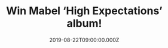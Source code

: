 ---
campaign-uuid: "c-8a249b4f-d0c0-42c9-8a1a-72c6a534d0d6"
type: "Competition"
category: "Music"
date: "2019-08-22T09:00:00.000Z"
end-date: "2019-09-22T23:59:00.000Z"
disable-form: false
is_promoted: false
has_entry_page: true
title: "Win Mabel ‘High Expectations’ album!"
competition-description: "<p>The album we all were waiting for is finally here: ‘\
  High Expectations' The debut studio album by the English singer and songwriter Mabel.\
  \ We are giving you the chance of winning a copy of her brand new album so you can\
  \ be the first one hearing it! Lucky, Mad Love, Trouble… are some of her new hits.</p>\n\
  <p>Click below for a chance to win.</p>\n"
hero-header: "Win Mabel ‘High Expectations’ album!"
terms-confirmation: "N/A"
banner-img: "https://assets.expresslyapp.com/asset-ff91ee3f-6086-4375-8309-0eca4003b64c.jpg"
logo-left-href: "http://club.expressly.io"
logo-left-image: "https://assets.expresslyapp.com/asset-0b70669c-1bf7-4948-854b-f0a1a7c16a11.jpg"
logo-left-title: "ExpresslyClub"
bg-image-hero: "https://assets.expresslyapp.com/asset-6ec9a05e-6cc1-490a-914a-bf41cb79b621.jpg"
bg-image-first: "https://assets.expresslyapp.com/asset-3defb830-8acd-4cc0-b8ee-ecec728df676.jpg"
section1-content: "<p>It’s been a long time coming, but its finally here, Mabel debut\
  \ album ‘High Expectations’ and we have great news for you: we are giving away one\
  \ copy to one lucky member to win. A good album with good pop songs: Don’t Call\
  \ me Up, Mad Love, Trouble, I Belong To Me… are some of her brand new hits we are\
  \ pretty sure you will love.</p>\n<p>Click below and it could be yours.</p>\n<p>Good\
  \ luck!</p>\n"
entry-title: "Win Mabel ‘High Expectations’ album!"
entry-content: "<p>Enter the draw to win Mabel ‘High Expectations’ album by completing\
  \ the form below before 23:59 on the 22nd of September2019.</p>\n"
has-winner: false
prize-description: "Mabel ‘High Expectations’ album"
special-conditions: "Multiple entries are allowed up to one every day.\r\n\r\nThis\
  \ competition is also available on: http://aaa.nme.com/competitons/mabel-high-expectations-album"
country-restrictions:
- "GB"
---